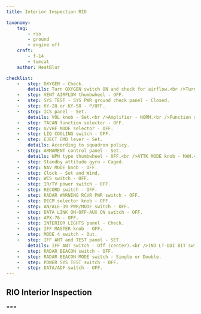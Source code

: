 ```yaml
---
title: Interior Inspection RIO

taxonomy:
    tag:
        - rio
        - ground
        - engine off
    craft:
        - f-14
        - tomcat
    author: HeatBlur

checklist:
    -   step: OXYGEN - Check.
        details: Turn OXYGEN switch ON and check for airflow.<br />Turn OXYGEN switch OFF and check that airflow ceases.
    -   step: VENT AIRFLOW thumbwheel - OFF. 
    -   step: SYS TEST - SYS PWR ground check panel - Closed. 
    -   step: KY-28 or KY-58 - P/OFF. 
    -   step: ICS panel - Set.
        details: VOL knob - Set.<br />Amplifier - NORM.<br />Function selector - COLD MIC. 
    -   step: TACAN function selector - OFF. 
    -   step: U/VHF MODE selector - OFF. 
    -   step: LIQ COOLING switch - OFF. 
    -   step: EJECT CMD lever - Set.
        details: According to squadron policy.
    -   step: ARMAMENT control panel - Set.
        details: WPN type thumbwheel - OFF.<br />ATTK MODE knob - MAN.<br />DLVY MODE switch - STP.<br />DLVY MODE switch - SGL.<br />ELECT FUZE knob - Safe.<br />A/G GUN switch - OFF.<br />MECH FUZE switch - Safe.<br />SEL JETT switch - Safe.<br />JETT OPTIONS switch - MER TER.<br />INTERVAL - Set.<br />QTY - Set.<br />Station select switches 1 to 8 - Safe.<br />MSL OPTIONS switch - NORM.<br />MSL SPD GATE knob - NOSE QTR. 
    -   step: Standby attitude gyro - Caged. 
    -   step: NAV MODE knob - OFF. 
    -   step: Clock - Set and Wind. 
    -   step: WCS switch - OFF. 
    -   step: IR/TV power switch - OFF. 
    -   step: RECORD switch - OFF. 
    -   step: RADAR WARNING RCVR PWR switch - OFF. 
    -   step: DECM selector knob - OFF. 
    -   step: AN/ALE-39 PWR/MODE switch - OFF. 
    -   step: DATA LINK ON-OFF-AUX ON switch - OFF. 
    -   step: APX-76 - OFF. 
    -   step: INTERIOR LIGHTS panel - Check. 
    -   step: IFF MASTER knob - OFF. 
    -   step: MODE 4 switch - Out. 
    -   step: IFF ANT and TEST panel - SET.
        details: IFF ANT switch - Off (center).<br />IND LT-DDI BIT switch - Off (center).<br />GND CLG switch - OFF. 
    -   step: RADAR BEACON switch - OFF. 
    -   step: RADAR BEACON MODE switch - Single or Double. 
    -   step: POWER SYS TEST switch - OFF. 
    -   step: DATA/ADF switch - OFF. 
---
```


## RIO Interior Inspection

===
